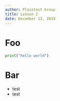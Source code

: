 ```yaml
---
author: Plaintext Group
title: Lesson 2
date: December 13, 2019
---
```

# Foo
```python
print("hello world")
```
# Bar
* test
* test

